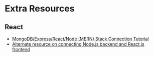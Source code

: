 # Extra Resources

## React
- [MongoDB/Express/React/Node (MERN) Stack Connection Tutorial](https://www.mongodb.com/languages/mern-stack-tutorial)
- [Alternate resource on connecting Node.js backend and React.js frontend](https://github.com/Joao-Henrique/React_Express_App_Medium_Tutorial)